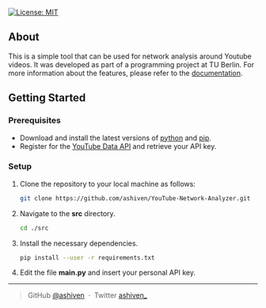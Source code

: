 [![License: MIT](https://img.shields.io/badge/License-MIT-yellow.svg)](https://opensource.org/licenses/MIT)

## About 

This is a simple tool that can be used for network analysis around Youtube videos. It was developed as part of a programming project at TU Berlin. For more information about the features, please refer to the [documentation](src/README.md).

## Getting Started

### Prerequisites

- Download and install the latest versions of [python](https://www.python.org/downloads/) and [pip](https://pypi.org/project/pip/).
- Register for the [YouTube Data API](https://developers.google.com/youtube/v3/getting-started) and retrieve your API key.

### Setup

1. Clone the repository to your local machine as follows:
   ```bash
   git clone https://github.com/ashiven/YouTube-Network-Analyzer.git
   ```
2. Navigate to the **src** directory.

   ```bash
   cd ./src
   ```
   
3. Install the necessary dependencies.
   
   ```bash
   pip install --user -r requirements.txt
   ```

4. Edit the file **main.py** and insert your personal API key.

---

> GitHub [@ashiven](https://github.com/Ashiven) &nbsp;&middot;&nbsp;
> Twitter [ashiven_](https://twitter.com/ashiven_)

